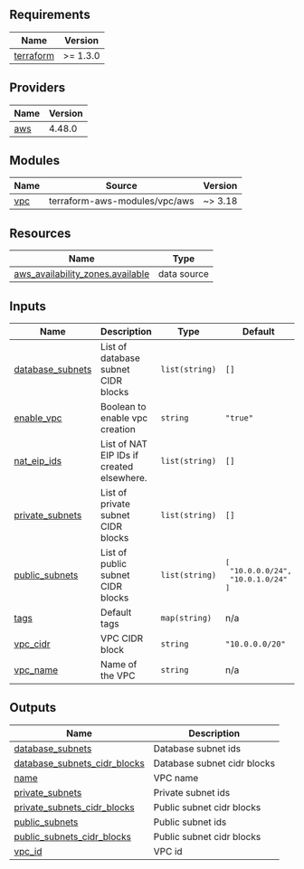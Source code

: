## Requirements

| Name | Version |
|------|---------|
| <a name="requirement_terraform"></a> [terraform](#requirement\_terraform) | >= 1.3.0 |

## Providers

| Name | Version |
|------|---------|
| <a name="provider_aws"></a> [aws](#provider\_aws) | 4.48.0 |

## Modules

| Name | Source | Version |
|------|--------|---------|
| <a name="module_vpc"></a> [vpc](#module\_vpc) | terraform-aws-modules/vpc/aws | ~> 3.18 |

## Resources

| Name | Type |
|------|------|
| [aws_availability_zones.available](https://registry.terraform.io/providers/hashicorp/aws/latest/docs/data-sources/availability_zones) | data source |

## Inputs

| Name | Description | Type | Default | Required |
|------|-------------|------|---------|:--------:|
| <a name="input_database_subnets"></a> [database\_subnets](#input\_database\_subnets) | List of database subnet CIDR blocks | `list(string)` | `[]` | no |
| <a name="input_enable_vpc"></a> [enable\_vpc](#input\_enable\_vpc) | Boolean to enable vpc creation | `string` | `"true"` | no |
| <a name="input_nat_eip_ids"></a> [nat\_eip\_ids](#input\_nat\_eip\_ids) | List of NAT EIP IDs if created elsewhere. | `list(string)` | `[]` | no |
| <a name="input_private_subnets"></a> [private\_subnets](#input\_private\_subnets) | List of private subnet CIDR blocks | `list(string)` | `[]` | no |
| <a name="input_public_subnets"></a> [public\_subnets](#input\_public\_subnets) | List of public subnet CIDR blocks | `list(string)` | <pre>[<br>  "10.0.0.0/24",<br>  "10.0.1.0/24"<br>]</pre> | no |
| <a name="input_tags"></a> [tags](#input\_tags) | Default tags | `map(string)` | n/a | yes |
| <a name="input_vpc_cidr"></a> [vpc\_cidr](#input\_vpc\_cidr) | VPC CIDR block | `string` | `"10.0.0.0/20"` | no |
| <a name="input_vpc_name"></a> [vpc\_name](#input\_vpc\_name) | Name of the VPC | `string` | n/a | yes |

## Outputs

| Name | Description |
|------|-------------|
| <a name="output_database_subnets"></a> [database\_subnets](#output\_database\_subnets) | Database subnet ids |
| <a name="output_database_subnets_cidr_blocks"></a> [database\_subnets\_cidr\_blocks](#output\_database\_subnets\_cidr\_blocks) | Database subnet cidr blocks |
| <a name="output_name"></a> [name](#output\_name) | VPC name |
| <a name="output_private_subnets"></a> [private\_subnets](#output\_private\_subnets) | Private subnet ids |
| <a name="output_private_subnets_cidr_blocks"></a> [private\_subnets\_cidr\_blocks](#output\_private\_subnets\_cidr\_blocks) | Public subnet cidr blocks |
| <a name="output_public_subnets"></a> [public\_subnets](#output\_public\_subnets) | Public subnet ids |
| <a name="output_public_subnets_cidr_blocks"></a> [public\_subnets\_cidr\_blocks](#output\_public\_subnets\_cidr\_blocks) | Public subnet cidr blocks |
| <a name="output_vpc_id"></a> [vpc\_id](#output\_vpc\_id) | VPC id |
